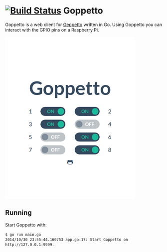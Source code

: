 [![Build Status](https://travis-ci.org/OrangeTux/Goppetto.svg?branch=develop)](https://travis-ci.org/OrangeTux/Goppetto)
Goppetto
========

Goppetto is a web client for [Geppetto][1] written in Go. Using Goppetto you 
can interact with the GPIO pins on a Raspberry Pi.

![Goppetto](static/img/goppetto.png)

Running
-------
Start Goppetto with:

    $ go run main.go
    2014/10/30 23:55:44.160753 app.go:17: Start Goppetto on http://127.0.0.1:9999.

[1]:https://github.com/OrangeTux/Geppetto/
